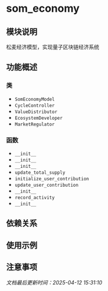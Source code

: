 # som_economy

## 模块说明
松麦经济模型，实现量子区块链经济系统

## 功能概述

### 类

- `SomEconomyModel`
- `CycleController`
- `ValueDistributor`
- `EcosystemDeveloper`
- `MarketRegulator`

### 函数

- `__init__`
- `__init__`
- `__init__`
- `update_total_supply`
- `initialize_user_contribution`
- `update_user_contribution`
- `__init__`
- `record_activity`
- `__init__`

## 依赖关系

## 使用示例

## 注意事项

*文档最后更新时间：2025-04-12 15:31:10*